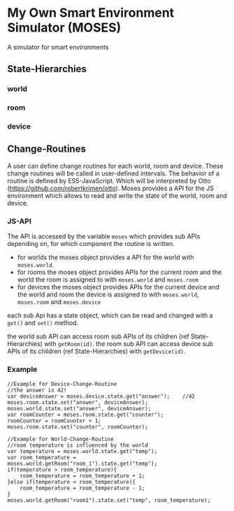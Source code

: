 # My Own Smart Environment Simulator (MOSES)
A simulator for smart environments

## State-Hierarchies 

### world

### room

### device

## Change-Routines
A user can define change routines for each world, room and device. 
These change routines will be called in user-defined intervals. The behavior of a routine is defined by ES5-JavaScript.
Which will be interpreted by Otto (https://github.com/robertkrimen/otto). Moses provides a API for the JS environment 
which allows to read and write the state of the world, room and device.

### JS-API
The API is accessed by the variable `moses` which provides sub APIs depending on, for which component the routine is written.

- for worlds the moses object provides a API for the world with `moses.world`.
- for rooms the moses object provides APIs for the current room and the world the room is assigned to with `moses.world` and `moses.room`
- for devices the moses object provides APIs for the current device and the world and room the device is assigned to with `moses.world`, `moses.room` and `moses.device`

each sub Api has a state object, which can be read and changed with a `get()` and `set()` method.

the world sub API can access room sub APIs of its children (ref State-Hierarchies) with `getRoom(id)`.
the room sub API can access device sub APIs of its children (ref State-Hierarchies) with  `getDevice(id)`.

### Example

```
//Example for Device-Change-Routine
//the answer is 42!
var deviceAnswer = moses.device.state.get("answer");    //42
moses.room.state.set("answer", deviceAnswer);
moses.world.state.set("answer", deviceAnswer);
var roomCounter = moses.room.state.get("counter");
roomCounter = roomCounter + 1;
moses.room.state.set("counter", roomCounter);
```

```
//Example for World-Change-Routine
//room temperature is influenced by the world
var temperature = moses.world.state.get("temp");
var room_temperature = moses.world.getRoom("room_1").state.get("temp");
if(temperature > room_temperature){
    room_temperature = room_temperature + 1;
}else if(temperature < room_temperature){
    room_temperature = room_temperature - 1;
}
moses.world.getRoom("room1").state.set("temp", room_temperature);
```
